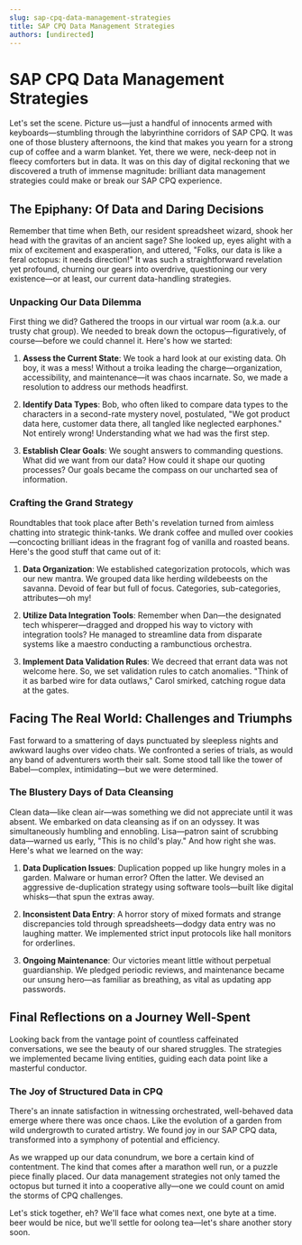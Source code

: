 ```yaml
---
slug: sap-cpq-data-management-strategies
title: SAP CPQ Data Management Strategies
authors: [undirected]
---
```



# SAP CPQ Data Management Strategies

Let's set the scene. Picture us—just a handful of innocents armed with keyboards—stumbling through the labyrinthine corridors of SAP CPQ. It was one of those blustery afternoons, the kind that makes you yearn for a strong cup of coffee and a warm blanket. Yet, there we were, neck-deep not in fleecy comforters but in data. It was on this day of digital reckoning that we discovered a truth of immense magnitude: brilliant data management strategies could make or break our SAP CPQ experience.

## The Epiphany: Of Data and Daring Decisions

Remember that time when Beth, our resident spreadsheet wizard, shook her head with the gravitas of an ancient sage? She looked up, eyes alight with a mix of excitement and exasperation, and uttered, "Folks, our data is like a feral octopus: it needs direction!" It was such a straightforward revelation yet profound, churning our gears into overdrive, questioning our very existence—or at least, our current data-handling strategies.

### Unpacking Our Data Dilemma

First thing we did? Gathered the troops in our virtual war room (a.k.a. our trusty chat group). We needed to break down the octopus—figuratively, of course—before we could channel it. Here's how we started:

1. **Assess the Current State**: We took a hard look at our existing data. Oh boy, it was a mess! Without a troika leading the charge—organization, accessibility, and maintenance—it was chaos incarnate. So, we made a resolution to address our methods headfirst.

2. **Identify Data Types**: Bob, who often liked to compare data types to the characters in a second-rate mystery novel, postulated, "We got product data here, customer data there, all tangled like neglected earphones." Not entirely wrong! Understanding what we had was the first step.

3. **Establish Clear Goals**: We sought answers to commanding questions. What did we want from our data? How could it shape our quoting processes? Our goals became the compass on our uncharted sea of information.

### Crafting the Grand Strategy

Roundtables that took place after Beth's revelation turned from aimless chatting into strategic think-tanks. We drank coffee and mulled over cookies—concocting brilliant ideas in the fragrant fog of vanilla and roasted beans. Here's the good stuff that came out of it:

1. **Data Organization**: We established categorization protocols, which was our new mantra. We grouped data like herding wildebeests on the savanna. Devoid of fear but full of focus. Categories, sub-categories, attributes—oh my!

2. **Utilize Data Integration Tools**: Remember when Dan—the designated tech whisperer—dragged and dropped his way to victory with integration tools? He managed to streamline data from disparate systems like a maestro conducting a rambunctious orchestra.

3. **Implement Data Validation Rules**: We decreed that errant data was not welcome here. So, we set validation rules to catch anomalies. "Think of it as barbed wire for data outlaws," Carol smirked, catching rogue data at the gates.

## Facing The Real World: Challenges and Triumphs

Fast forward to a smattering of days punctuated by sleepless nights and awkward laughs over video chats. We confronted a series of trials, as would any band of adventurers worth their salt. Some stood tall like the tower of Babel—complex, intimidating—but we were determined.

### The Blustery Days of Data Cleansing

Clean data—like clean air—was something we did not appreciate until it was absent. We embarked on data cleansing as if on an odyssey. It was simultaneously humbling and ennobling. Lisa—patron saint of scrubbing data—warned us early, "This is no child's play." And how right she was. Here's what we learned on the way:

1. **Data Duplication Issues**: Duplication popped up like hungry moles in a garden. Malware or human error? Often the latter. We devised an aggressive de-duplication strategy using software tools—built like digital whisks—that spun the extras away.

2. **Inconsistent Data Entry**: A horror story of mixed formats and strange discrepancies told through spreadsheets—dodgy data entry was no laughing matter. We implemented strict input protocols like hall monitors for orderlines.

3. **Ongoing Maintenance**: Our victories meant little without perpetual guardianship. We pledged periodic reviews, and maintenance became our unsung hero—as familiar as breathing, as vital as updating app passwords.

## Final Reflections on a Journey Well-Spent

Looking back from the vantage point of countless caffeinated conversations, we see the beauty of our shared struggles. The strategies we implemented became living entities, guiding each data point like a masterful conductor.

### The Joy of Structured Data in CPQ

There's an innate satisfaction in witnessing orchestrated, well-behaved data emerge where there was once chaos. Like the evolution of a garden from wild undergrowth to curated artistry. We found joy in our SAP CPQ data, transformed into a symphony of potential and efficiency.

As we wrapped up our data conundrum, we bore a certain kind of contentment. The kind that comes after a marathon well run, or a puzzle piece finally placed. Our data management strategies not only tamed the octopus but turned it into a cooperative ally—one we could count on amid the storms of CPQ challenges.

Let's stick together, eh? We'll face what comes next, one byte at a time. beer would be nice, but we'll settle for oolong tea—let's share another story soon.